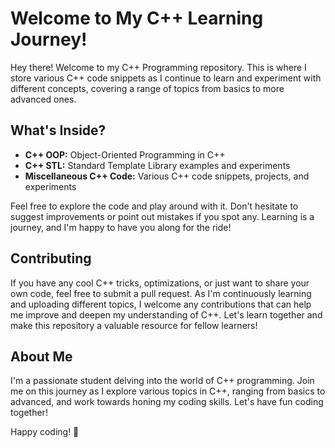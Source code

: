 # Welcome to My C++ Learning Journey!

Hey there! Welcome to my C++ Programming repository. This is where I store various C++ code snippets as I continue to learn and experiment with different concepts, covering a range of topics from basics to more advanced ones.

## What's Inside?

- **C++ OOP:** Object-Oriented Programming in C++
- **C++ STL:** Standard Template Library examples and experiments
- **Miscellaneous C++ Code:** Various C++ code snippets, projects, and experiments

Feel free to explore the code and play around with it. Don't hesitate to suggest improvements or point out mistakes if you spot any. Learning is a journey, and I'm happy to have you along for the ride!

## Contributing

If you have any cool C++ tricks, optimizations, or just want to share your own code, feel free to submit a pull request. As I'm continuously learning and uploading different topics, I welcome any contributions that can help me improve and deepen my understanding of C++. Let's learn together and make this repository a valuable resource for fellow learners!

## About Me

I'm a passionate student delving into the world of C++ programming. Join me on this journey as I explore various topics in C++, ranging from basics to advanced, and work towards honing my coding skills. Let's have fun coding together!

Happy coding! 🚀

